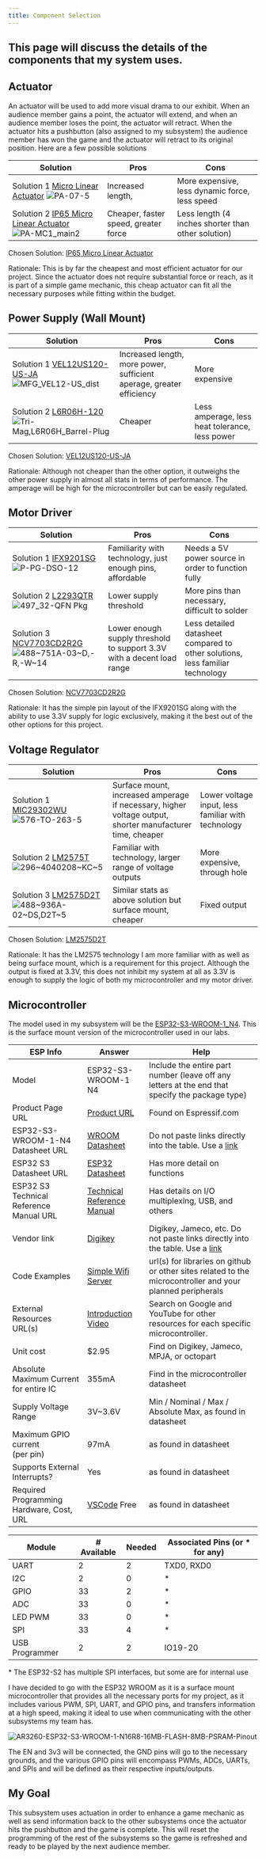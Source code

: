 ```yaml
---
title: Component Selection
---
```


## This page will discuss the details of the components that my system uses.

## Actuator

An actuator will be used to add more visual drama to our exhibit. When an audience member gains a point, the actuator will extend, and when an audience member loses the point, the actuator will retract. When the actuator hits a pushbutton (also assigned to my subsystem) the audience member has won the game and the actuator will retract to its original position. Here are a few possible solutions

| Solution                                      | Pros                                                        | Cons                                                                   |
| --------------------------------------------- | ----------------------------------------------------------- | ---------------------------------------------------------------------- |
| Solution 1 [Micro Linear Actuator](https://www.progressiveautomations.com/products/micro-linear-actuator?_pos=2&_fid=1a032d801&_ss=c) ![PA-07-5](https://github.com/user-attachments/assets/11a96e25-3cc1-4ccd-9e4e-5b7cbe82352e)                                  | Increased length,                                         | More expensive, less dynamic force, less speed                                                                       |
| Solution 2 [IP65 Micro Linear Actuator](https://www.progressiveautomations.com/products/pa-mc1?_pos=1&_fid=1a032d801&_ss=c) ![PA-MC1_main2](https://github.com/user-attachments/assets/de38046c-76fd-42ea-a370-c1d71d842808)                                  | Cheaper, faster speed, greater force                                                             | Less length (4 inches shorter than other solution)                                                                        |

Chosen Solution: [IP65 Micro Linear Actuator](https://www.progressiveautomations.com/products/pa-mc1?_pos=1&_fid=1a032d801&_ss=c)

Rationale: This is by far the cheapest and most efficient actuator for our project. Since the actuator does not require substantial force or reach, as it is part of a simple game mechanic, this cheap actuator can fit all the necessary purposes while fitting within the budget.

## Power Supply (Wall Mount)

| Solution                                      | Pros                                                        | Cons                                                                   |
| --------------------------------------------- | ----------------------------------------------------------- | ---------------------------------------------------------------------- |
| Solution 1 [VEL12US120-US-JA](https://www.digikey.com/en/products/detail/xp-power/VEL12US120-US-JA/5726833) ![MFG_VEL12-US_dist](https://github.com/user-attachments/assets/66bcf602-d8a4-41f8-b548-d566fcb2cf47)| Increased length, more power, sufficient aperage, greater efficiency  | More expensive|
| Solution 2 [L6R06H-120](https://www.digikey.com/en/products/detail/tri-mag-llc/L6R06H-120/7682617?gQT=1) ![Tri-Mag,L6R06H_Barrel-Plug](https://github.com/user-attachments/assets/611d6f9d-4754-4d69-82dc-c9f6d3ae8ddd) | Cheaper                                                          | Less amperage, less heat tolerance, less power        |
                                  
Chosen Solution: [VEL12US120-US-JA](https://www.digikey.com/en/products/detail/xp-power/VEL12US120-US-JA/5726833)

Rationale: Although not cheaper than the other option, it outweighs the other power supply in almost all stats in terms of performance. The amperage will be high for the microcontroller but can be easily regulated.

## Motor Driver

| Solution                                      | Pros                                                        | Cons                                                                   |
| --------------------------------------------- | ----------------------------------------------------------- | ---------------------------------------------------------------------- |
| Solution 1 [IFX9201SG](https://www.digikey.com/en/products/detail/infineon-technologies/IFX9201SGAUMA1/5415542?s=N4IgTCBcDaIJIDEAaBOMAGAjAZQOIEEBVAWX0xAF0BfIA) ![P-PG-DSO-12](https://github.com/user-attachments/assets/b3b52847-73ef-4240-a025-97c41bb56031) | Familiarity with technology, just enough pins, affordable  | Needs a 5V power source in order to function fully|
| Solution 2 [L2293QTR](https://www.digikey.com/en/products/detail/stmicroelectronics/L2293QTR/1992180) ![497_32-QFN Pkg](https://github.com/user-attachments/assets/07787b88-f1be-4acb-9b05-df7d1024afb6) | Lower supply threshold                                                          | More pins than necessary, difficult to solder       |
| Solution 3 [NCV7703CD2R2G](https://www.digikey.com/en/products/detail/onsemi/NCV7703CD2R2G/7325621) ![488~751A-03~D,-R,-W~14](https://github.com/user-attachments/assets/27986868-e51b-4cf6-9a00-ea5ca3e46354) | Lower enough supply threshold to support 3.3V with a decent load range             | Less detailed datasheet compared to other solutions, less familiar technology   

Chosen Solution: [NCV7703CD2R2G](https://www.digikey.com/en/products/detail/onsemi/NCV7703CD2R2G/7325621)

Rationale: It has the simple pin layout of the IFX9201SG along with the ability to use 3.3V supply for logic exclusively, making it the best out of the other options for this project.

## Voltage Regulator

| Solution                                      | Pros                                                        | Cons                                                                   |
| --------------------------------------------- | ----------------------------------------------------------- | ---------------------------------------------------------------------- |
| Solution 1 [MIC29302WU](https://www.digikey.com/en/products/detail/microchip-technology/MIC29302WU-TR/771594) ![576-TO-263-5](https://github.com/user-attachments/assets/e86b50a8-b0ed-4a03-b34a-83cfe15ff275)| Surface mount, increased amperage if necessary, higher voltage output, shorter manufacturer time, cheaper | Lower voltage input, less familiar with technology |
| Solution 2 [LM2575T](https://www.digikey.com/en/products/detail/onsemi/LM2575T-ADJG/918471) ![296~4040208~KC~5](https://github.com/user-attachments/assets/926bc5b7-204d-465a-ac84-0c97c5abb647)| Familiar with technology, larger range of voltage outputs                                                        | More expensive, through hole        |
| Solution 3 [LM2575D2T](https://www.digikey.com/en/products/detail/onsemi/LM2575D2T-3-3G/1476686) ![488~936A-02~DS,D2T~5](https://github.com/user-attachments/assets/5b067c1c-41a9-4358-913f-ba007e9f3530)| Similar stats as above solution but surface mount, cheaper                                                         | Fixed output        |

Chosen Solution: [LM2575D2T](https://www.digikey.com/en/products/detail/onsemi/LM2575D2T-3-3G/1476686)

Rationale: It has the LM2575 technology I am more familiar with as well as being surface mount, which is a requirement for this project. Although the output is fixed at 3.3V, this does not inhibit my system at all as 3.3V is enough to supply the logic of both my microcontroller and my motor driver.

## Microcontroller

The model used in my subsystem will be the [ESP32-S3-WROOM-1_N4](https://www.digikey.com/en/products/detail/espressif-systems/ESP32-S3-WROOM-1-N4/16162639). This is the surface mount version of the microcontroller used in our labs.

| ESP Info                                      | Answer                   | Help                                                                                                      |
| --------------------------------------------- | ------------------------ | --------------------------------------------------------------------------------------------------------- |
| Model                                         | ESP32-S3-WROOM-1 N4      | Include the entire part number (leave off any letters at the end that specify the package type)           |
| Product Page URL                              | [Product URL](https://www.espressif.com/en/producttype/esp32-wroom-32) | Found on Espressif.com                                                                                    |
| ESP32-S3-WROOM-1-N4 Datasheet URL             | [WROOM Datasheet](https://www.espressif.com/sites/default/files/documentation/esp32-s3-wroom-1_wroom-1u_datasheet_en.pdf)      | Do not paste links directly into the table.  Use a [link](#)                                              |
| ESP32 S3 Datasheet URL                        | [ESP32 Datasheet](https://www.espressif.com/sites/default/files/documentation/esp32-s3_datasheet_en.pdf)      | Has more detail on functions                                                                              |
| ESP32 S3 Technical Reference Manual URL       | [Technical Reference Manual](https://www.espressif.com/sites/default/files/documentation/esp32-s3_technical_reference_manual_en.pdf)      | Has details on I/O multiplexing, USB, and others                                                          |
| Vendor link                                   | [Digikey](https://www.digikey.com/en/products/detail/espressif-systems/ESP32-S3-WROOM-1-N4/16162639)      | Digikey, Jameco, etc.  Do not paste links directly into the table.  Use a [link](#)                       |
| Code Examples                                 | [Simple Wifi Server](https://github.com/espressif/arduino-esp32/blob/master/libraries/WiFi/examples/SimpleWiFiServer/SimpleWiFiServer.ino)      | url(s) for libraries on github or other sites related to the microcontroller and your planned peripherals |
| External Resources URL(s)                     | [Introduction Video](https://youtu.be/xPlN_Tk3VLQ)      | Search on Google and YouTube for other resources for each specific microcontroller.                       |
| Unit cost                                     | $2.95      | Find on Digikey, Jameco, MPJA, or octopart                                                                |
| Absolute Maximum Current for entire IC        | 355mA      | Find in the microcontroller datasheet                                                                     |
| Supply Voltage Range                          | 3V~3.6V      | Min / Nominal / Max / Absolute Max, as found in datasheet                                                 |
| Maximum GPIO current <br> (per pin)           | 97mA      | as found in datasheet                                                                                     |
| Supports External Interrupts?                 | Yes      | as found in datasheet                                                                                     |
| Required Programming Hardware, Cost, URL      | [VSCode](https://code.visualstudio.com/) Free      | as found in datasheet                                                                                     |

| Module         | # Available | Needed | Associated Pins (or * for any) |
| -------------- | ----------- | ------ | ------------------------------ |
| UART           | 2           | 2      | TXD0, RXD0                     |
| I2C            | 2           | 0      | *                              |
| GPIO           | 33          | 2      | *                              |
| ADC            | 33          | 0      | *                              |
| LED PWM        | 33          | 0      | *                              |
| SPI            | 33          | 4      | *                              |
| USB Programmer | 2           | 2      | IO19-20                        |

\* The ESP32-S2 has multiple SPI interfaces, but some are for internal use

I have decided to go with the ESP32 WROOM as it is a surface mount microcontroller that provides all the necessary ports for my project, as it includes various PWM, SPI, UART, and GPIO pins, and transfers information at a high speed, making it ideal to use when communicating with the other subsystems my team has.

![AR3260-ESP32-S3-WROOM-1-N16R8-16MB-FLASH-8MB-PSRAM-Pinout](https://github.com/user-attachments/assets/05aadfef-9e8a-4a68-974e-4e48876619f8)

The EN and 3v3 will be connected, the GND pins will go to the necessary grounds, and the various GPIO pins will encompass PWMs, ADCs, UARTs, and SPIs and will be defined as their respective inputs/outputs.

## My Goal

This subsystem uses actuation in order to enhance a game mechanic as well as send information back to the other subsystems once the actuator hits the pushbutton and the game is complete. This will reset the programming of the rest of the subsystems so the game is refreshed and ready to be played by the next audience member.

